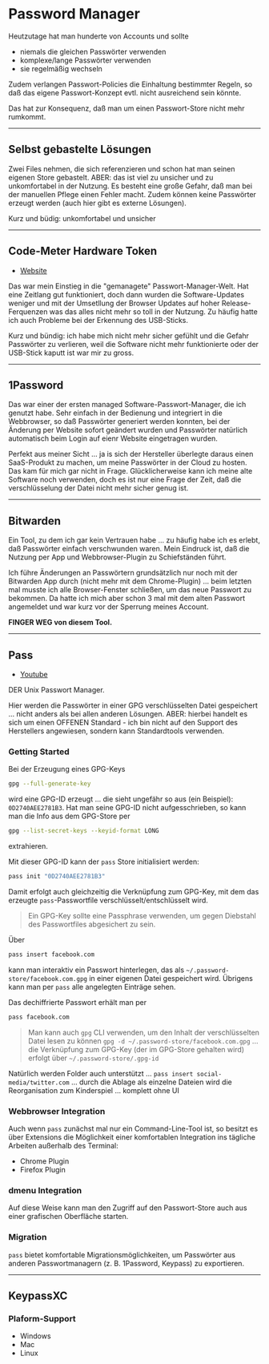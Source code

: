 # Password Manager

Heutzutage hat man hunderte von Accounts und sollte

* niemals die gleichen Passwörter verwenden
* komplexe/lange Passwörter verwenden
* sie regelmäßig wechseln

Zudem verlangen Passwort-Policies die Einhaltung bestimmter Regeln, so daß das eigene Passwort-Konzept evtl. nicht ausreichend sein könnte.

Das hat zur Konsequenz, daß man um einen Passwort-Store nicht mehr rumkommt.

---

## Selbst gebastelte Lösungen

Zwei Files nehmen, die sich referenzieren und schon hat man seinen eigenen Store gebastelt. ABER: das ist viel zu unsicher und zu unkomfortabel in der Nutzung. Es besteht eine große Gefahr, daß man bei der manuellen Pflege einen Fehler macht. Zudem können keine Passwörter erzeugt werden (auch hier gibt es externe Lösungen).

Kurz und büdig: unkomfortabel und unsicher

---

## Code-Meter Hardware Token

* [Website](https://www.wibu.com/de/produkte/codemeter/cmdongle.html)

Das war mein Einstieg in die "gemanagete" Passwort-Manager-Welt. Hat eine Zeitlang gut funktioniert, doch dann wurden die Software-Updates weniger und mit der Umsetllung der Browser Updates auf hoher Release-Ferquenzen was das alles nicht mehr so toll in der Nutzung. Zu häufig hatte ich auch Probleme bei der Erkennung des USB-Sticks.

Kurz und bündig: ich habe mich nicht mehr sicher gefühlt und die Gefahr Passwörter zu verlieren, weil die Software nicht mehr funktionierte oder der USB-Stick kaputt ist war mir zu gross.

---

## 1Password

Das war einer der ersten managed Software-Passwort-Manager, die ich genutzt habe. Sehr einfach in der Bedienung und integriert in die Webbrowser, so daß Passwörter generiert werden konnten, bei der Änderung per Website sofort geändert wurden und Passwörter natürlich automatisch beim Login auf eienr Website eingetragen wurden.

Perfekt aus meiner Sicht ... ja is sich der Hersteller überlegte daraus einen SaaS-Produkt zu machen, um meine Passwörter in der Cloud zu hosten. Das kam für mich gar nicht in Frage. Glücklicherweise kann ich meine alte Software noch verwenden, doch es ist nur eine Frage der Zeit, daß die verschlüsselung der Datei nicht mehr sicher genug ist.

---

## Bitwarden

Ein Tool, zu dem ich gar kein Vertrauen habe ... zu häufig habe ich es erlebt, daß Passwörter einfach verschwunden waren. Mein Eindruck ist, daß die Nutzung per App und Webbrowser-Plugin zu Schiefständen führt.

Ich führe Änderungen an Passwörtern grundsätzlich nur noch mit der Bitwarden App durch (nicht mehr mit dem Chrome-Plugin) ... beim letzten mal musste ich alle Browser-Fenster schließen, um das neue Passwort zu bekommen. Da hatte ich mich aber schon 3 mal mit dem alten Passwort angemeldet und war kurz vor der Sperrung meines Account.

**FINGER WEG von diesem Tool.**

---

## Pass

* [Youtube](https://www.youtube.com/watch?v=hlRQTj1D9LA)

DER Unix Passwort Manager.

Hier werden die Passwörter in einer GPG verschlüsselten Datei gespeichert ... nicht anders als bei allen anderen Lösungen. ABER: hierbei handelt es sich um einen OFFENEN Standard - ich bin nicht auf den Support des Herstellers angewiesen, sondern kann Standardtools verwenden.

### Getting Started

Bei der Erzeugung eines GPG-Keys

```bash
gpg --full-generate-key
```

wird eine GPG-ID erzeugt ... die sieht ungefähr so aus (ein Beispiel): `0D2740AEE2781B3`. Hat man seine GPG-ID nicht aufgesschrieben, so kann man die Info aus dem GPG-Store per

```bash
gpg --list-secret-keys --keyid-format LONG
```

extrahieren.

Mit dieser GPG-ID kann der `pass` Store initialisiert werden:

```bash
pass init "0D2740AEE2781B3"
```

Damit erfolgt auch gleichzeitig die Verknüpfung zum GPG-Key, mit dem das erzeugte `pass`-Passwortfile verschlüsselt/entschlüsselt wird.

> Ein GPG-Key sollte eine Passphrase verwenden, um gegen Diebstahl des Passwortfiles abgesichert zu sein.

Über

```bash
pass insert facebook.com
```

kann man interaktiv ein Passwort hinterlegen, das als `~/.password-store/facebook.com.gpg` in einer eigenen Datei gespeichert wird. Übrigens kann man per `pass` alle angelegten Einträge sehen.

Das dechiffrierte Passwort erhält man per

```bash
pass facebook.com
```

> Man kann auch `gpg` CLI verwenden, um den Inhalt der verschlüsselten Datei lesen zu können `gpg -d ~/.password-store/facebook.com.gpg` ... die Verknüpfung zum GPG-Key (der im GPG-Store gehalten wird) erfolgt über `~/.password-store/.gpg-id`

Natürlich werden Folder auch unterstützt ... `pass insert social-media/twitter.com` ... durch die Ablage als einzelne Dateien wird die Reorganisation zum Kinderspiel ... komplett ohne UI

### Webbrowser Integration

Auch wenn `pass` zunächst mal nur ein Command-Line-Tool ist, so besitzt es über Extensions die Möglichkeit einer komfortablen Integration ins tägliche Arbeiten außerhalb des Terminal:

* Chrome Plugin
* Firefox Plugin

### dmenu Integration

Auf diese Weise kann man den Zugriff auf den Passwort-Store auch aus einer grafischen Oberfläche starten.

### Migration

`pass` bietet komfortable Migrationsmöglichkeiten, um Passwörter aus anderen Passwortmanagern (z. B. 1Password, Keypass) zu exportieren.

---

## KeypassXC

### Plaform-Support

* Windows
* Mac
* Linux